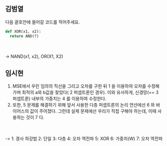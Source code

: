 ## 김범열
다음 괄호안에 들어갈 코드를 적어주세요. <br/> 
```python
def XOR(x1, x2): 
  return AND(?)
```

<br/><br/>
-> NAND(x1, x2), OR(X1, X2)


## 임시현
1. MSE에서 우린 임의의 직선을 그리고 오차를 구한 뒤  1 을 이용하여 오차를 수정해가며 최적의 a와 b값을 찾았다( 2  퍼셉트론인 경우). 이와 유사하게, 신경망(==  3  퍼셉트론) 내부의 가중치는  4 를 이용하여 수정한다.
2. 또한,  5  문제를 해결하기 위해 앞서 사용한 다층 퍼셉트론의 논리 연산에선  6 와 바이어스의 값이 주어졌다. 그런데 실제 문제에선 우리가 직접 구해야 하는데, 이때 사용하는 것이  7 다.

<br/><br/>
-> 1: 경사 하강법 2: 단일 3: 다층 4: 오차 역전파 5: XOR 6: 가중치(W) 7: 오차 역전파


